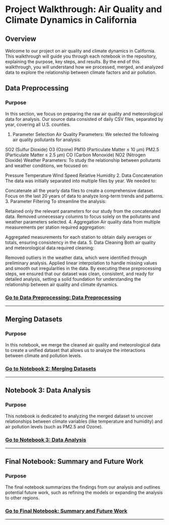 # Project Walkthrough: Air Quality and Climate Dynamics in California

## Overview

Welcome to our project on air quality and climate dynamics in California. This walkthrough will guide you through each notebook in the repository, explaining the purpose, key steps, and results. By the end of this walkthrough, you will understand how we processed, merged, and analyzed data to explore the relationship between climate factors and air pollution.

##  Data Preprocessing

### Purpose
In this section, we focus on preparing the raw air quality and meteorological data for analysis. Our source data consisted of daily CSV files, separated by year, covering all U.S. counties.

1. Parameter Selection
Air Quality Parameters: We selected the following air quality pollutants for analysis:

SO2 (Sulfur Dioxide)
O3 (Ozone)
PM10 (Particulate Matter ≤ 10 µm)
PM2.5 (Particulate Matter ≤ 2.5 µm)
CO (Carbon Monoxide)
NO2 (Nitrogen Dioxide)
Weather Parameters: To study the relationship between pollutants and weather conditions, we focused on:

Pressure
Temperature
Wind Speed
Relative Humidity
2. Data Concatenation
The data was initially separated into multiple files by year. We needed to:

Concatenate all the yearly data files to create a comprehensive dataset.
Focus on the last 20 years of data to analyze long-term trends and patterns.
3. Parameter Filtering
To streamline the analysis:

Retained only the relevant parameters for our study from the concatenated data.
Removed unnecessary columns to focus solely on the pollutants and weather parameters selected.
4. Aggregation
Air quality data from multiple measurements per station required aggregation:

Aggregated measurements for each station to obtain daily averages or totals, ensuring consistency in the data.
5. Data Cleaning
Both air quality and meteorological data required cleaning:

Removed outliers in the weather data, which were identified through preliminary analysis.
Applied linear interpolation to handle missing values and smooth out irregularities in the data.
By executing these preprocessing steps, we ensured that our dataset was clean, consistent, and ready for detailed analysis, setting a solid foundation for understanding the relationship between air quality and climate dynamics.

### [Go to Data Preprocessing: Data Preprocessing](https://github.com/alagogianni/Air-Quality-and-Weather-Analysis/tree/main/Data_preprocessing)

---

##  Merging Datasets

### Purpose
In this notebook, we merge the cleaned air quality and meteorological data to create a unified dataset that allows us to analyze the interactions between climate and pollution levels.


### [Go to Notebook 2: Merging Datasets](link-to-notebook-2)

---

## Notebook 3: Data Analysis

### Purpose
This notebook is dedicated to analyzing the merged dataset to uncover relationships between climate variables (like temperature and humidity) and air pollution levels (such as PM2.5 and Ozone).

### [Go to Notebook 3: Data Analysis](link-to-notebook-3)

---

## Final Notebook: Summary and Future Work

### Purpose
The final notebook summarizes the findings from our analysis and outlines potential future work, such as refining the models or expanding the analysis to other regions.

### [Go to Final Notebook: Summary and Future Work](link-to-final-notebook)

---
